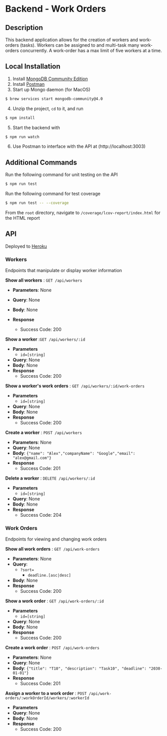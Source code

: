 # Backend - Work Orders

## Description
This backend application allows for the creation of workers and work-orders (tasks). Workers can be assigned to and multi-task many work-orders concurrently. A work-order has a max limit of five workers at a time.

## Local Installation

1. Install [MongoDB Community Edition](https://docs.mongodb.com/manual/administration/install-community/)
2. Install [Postman](https://www.getpostman.com/downloads/)
3. Start up Mongo daemon (for MacOS)
```bash
$ brew services start mongodb-community@4.0
```
4. Unzip the project, `cd` to it, and run
```bash
$ npm install
```
5. Start the backend with
```bash
$ npm run watch
```
6. Use Postman to interface with the API at (http://localhost:3003)

## Additional Commands

Run the following command for unit testing on the API

```bash
$ npm run test
```

Run the following command for test coverage
```bash
$ npm run test -- --coverage
```
From the `root` directory, navigate to `/coverage/lcov-report/index.html` for the HTML report

## API

Deployed to [Heroku](https://pacific-savannah-92527.herokuapp.com)

### Workers

Endpoints that manipulate or display worker information

**Show all workers** : `GET /api/workers`
* **Parameters**: None
* **Query**: None
* **Body**: None
* **Response**

  * Success Code: 200

**Show a worker** :`GET /api/workers/:id`
* **Parameters**
  * `id=[string]`
* **Query**: None
* **Body**: None
* **Response**
  * Success Code: 200

**Show a worker's work orders** : `GET /api/workers/:id/work-orders`
* **Parameters**
  * `id=[string]`
* **Query**: None
* **Body**: None
* **Response**
  * Success Code: 200

**Create a worker** : `POST /api/workers`
* **Parameters**: None
* **Query**: None
* **Body**: `{"name": "Alex","companyName": "Google","email": "alex@gmail.com"}`
* **Response**
  * Success Code: 201

**Delete a worker** : `DELETE /api/workers/:id`
* **Parameters**
  * `id=[string]`
* **Query**: None
* **Body**: None
* **Response**
  * Success Code: 204
   


### Work Orders

Endpoints for viewing and changing work orders

**Show all work orders** : `GET /api/work-orders`
* **Parameters**: None
* **Query**:
  * `?sort=`
    * `deadline.[asc|desc]`
* **Body**: None
* **Response**
  * Success Code: 200

**Show a work order** : `GET /api/work-orders/:id`
* **Parameters**
  * `id=[string]`
* **Query**: None
* **Body**: None
* **Response**
  * Success Code: 200

**Create a work order** : `POST /api/work-orders`
* **Parameters**: None
* **Query**: None
* **Body**: `{"title": "T10", "description": "Task10", "deadline": "2030-01-01"}`
* **Response**
  * Success Code: 201

**Assign a worker to a work order** : `POST /api/work-orders/:workOrderId/workers/:workerId`
* **Parameters**
* **Query**: None
* **Body**: None
* **Response**
  * Success Code: 200
